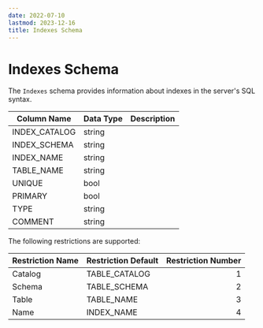 ```yaml
---
date: 2022-07-10
lastmod: 2023-12-16
title: Indexes Schema
---
```


# Indexes Schema

The `Indexes` schema provides information about indexes in the server's SQL syntax.

Column Name | Data Type | Description
--- | --- | ---
INDEX_CATALOG | string | 
INDEX_SCHEMA | string | 
INDEX_NAME | string | 
TABLE_NAME | string | 
UNIQUE | bool | 
PRIMARY | bool | 
TYPE | string | 
COMMENT | string | 

The following restrictions are supported:

Restriction Name | Restriction Default | Restriction Number
--- | --- | --:
Catalog | TABLE_CATALOG | 1
Schema | TABLE_SCHEMA | 2
Table | TABLE_NAME | 3
Name | INDEX_NAME | 4

